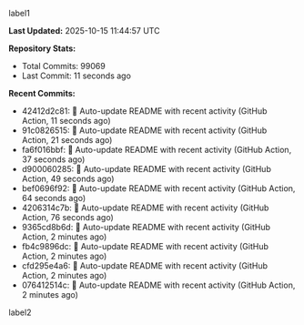 
label1 
<!-- ACTIVITY_START -->
**Last Updated:** 2025-10-15 11:44:57 UTC

**Repository Stats:**
- Total Commits: 99069
- Last Commit: 11 seconds ago

**Recent Commits:**
- 42412d2c81: 🤖 Auto-update README with recent activity (GitHub Action, 11 seconds ago)
- 91c0826515: 🤖 Auto-update README with recent activity (GitHub Action, 21 seconds ago)
- fa6f016bbf: 🤖 Auto-update README with recent activity (GitHub Action, 37 seconds ago)
- d900060285: 🤖 Auto-update README with recent activity (GitHub Action, 49 seconds ago)
- bef0696f92: 🤖 Auto-update README with recent activity (GitHub Action, 64 seconds ago)
- 4206314c7b: 🤖 Auto-update README with recent activity (GitHub Action, 76 seconds ago)
- 9365cd8b6d: 🤖 Auto-update README with recent activity (GitHub Action, 2 minutes ago)
- fb4c9896dc: 🤖 Auto-update README with recent activity (GitHub Action, 2 minutes ago)
- cfd295e4a6: 🤖 Auto-update README with recent activity (GitHub Action, 2 minutes ago)
- 076412514c: 🤖 Auto-update README with recent activity (GitHub Action, 2 minutes ago)
<!-- ACTIVITY_END -->

label2
